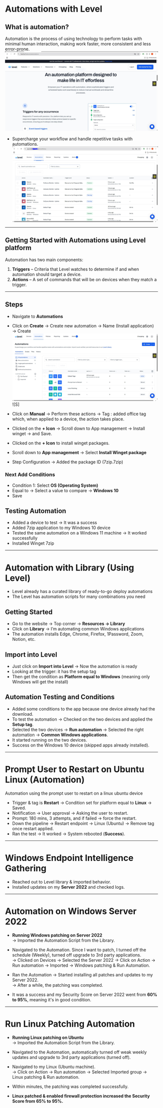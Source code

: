 # Automations with Level

## What is automation?  
Automation is the process of using technology to perform tasks with minimal human interaction, making work faster, more consistent and less error-prone.  
![Screenshot](images/screenshot801.jpg)
- Supercharge your workflow and handle repetitive tasks with automations.  
![Screenshot](images/screenshot753.jpg)
---
## Getting Started with Automations using Level platform  

Automation has two main components:  
1. **Triggers** – Criteria that Level watches to determine if and when automation should target a device.  
2. **Actions** – A set of commands that will be on devices when they match a trigger.  
---
## Steps  
- Navigate to **Automations**  
- Click on **Create** → Create new automation → Name (Install application) → Create  
![Screenshot](images/screenshot754.jpg)
![S]
- Click on **Manual** → Perform these actions → Tag : added office tag which, when applied to a device, the action takes place.  

- Clicked on the **+ Icon** → Scroll down to App management → Install winget → and Save.  
- Clicked on the **+ Icon** to install winget packages.  

- Scroll down to **App management** → Select **Install Winget package**  
- Step Configuration → Added the package ID (7zip.7zip)  
### Next Add Conditions  
- Condition 1: Select **OS (Operating System)**  
- Equal to → Select a value to compare → **Windows 10**  
- Save  
## Testing Automation  
- Added a device to test → It was a success  
- Added 7zip application to my Windows 10 device  
- Tested the same automation on a Windows 11 machine → It worked successfully  
- Installed Winget 7zip  
---
# Automation with Library (Using Level)

- Level already has a curated library of ready-to-go deploy automations  
- The Level has automation scripts for many combinations you need  
## Getting Started  
- Go to the website → Top corner → **Resources → Library**  
- Click on **Library** → I’m automating common Windows applications    
- The automation installs Edge, Chrome, Firefox, 1Password, Zoom, Notion, etc.  
## Import into Level  
- Just click on **Import into Level** → Now the automation is ready  
- Looking at the trigger: it has the setup tag  
- Then get the condition as **Platform equal to Windows** (meaning only Windows will get the install)  
## Automation Testing and Conditions

- Added some conditions to the app because one device already had the download.  
- To test the automation → Checked on the two devices and applied the **Setup tag**.  
- Selected the two devices → **Run automation** → Selected the right automation → **Common Windows applications**.  
- It started running on the two devices.  
- Success on the Windows 10 device (skipped apps already installed).  

---

# Prompt User to Restart on Ubuntu Linux (Automation)
Automation using the prompt user to restart on a linux ubuntu device
- Trigger & tag is **Restart** → Condition set for platform equal to **Linux** → Saved.  
- Notification → User approval → Asking the user to restart.  
- Prompt: 180 mins, 3 attempts, and if failed → force the restart.  
- Down the pipeline → Restart endpoint → Linux (Ubuntu) → Remove tag once restart applied.  
- Ran the test → It worked → System rebooted (**Success**).  
---
# Windows Endpoint Intelligence Gathering

- Reached out to Level library & imported behavior.  
- Installed updates on my **Server 2022** and checked logs.  
---
# Automation on Windows Server 2022

* **Running Windows patching on Server 2022**  
  -> Imported the Automation Script from the Library.  

* Navigated to the Automation. Since I want to patch, I turned off the schedule (Weekly), turned off upgrade to 3rd party applications.  
  -> Clicked on Devices -> Selected the Server 2022 -> Click on Action -> Run automation -> Imported -> Windows patching & Run Automation.  

* Ran the Automation -> Started installing all patches and updates to my Server 2022.  
  -> After a while, the patching was completed.  

* It was a success and my Security Score on Server 2022 went from **60% to 95%**, meaning it's in good condition.  

---
# Run Linux Patching Automation

* **Running Linux patching on Ubuntu**  
  -> Imported the Automation Script from the Library.  

* Navigated to the Automation, automatically turned off weak weekly updates and upgrade to 3rd party applications (turned off).  

* Navigated to my Linux (Ubuntu machine).  
  -> Click on Action -> Run automation -> Selected Imported group -> Linux patching & Run automation.  

* Within minutes, the patching was completed successfully.  

* **Linux patched & enabled firewall protection increased the Security Score from 65% to 95%.**
